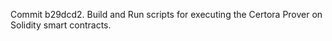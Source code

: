 Commit b29dcd2.                    Build and Run scripts for executing the Certora Prover on Solidity smart contracts.
